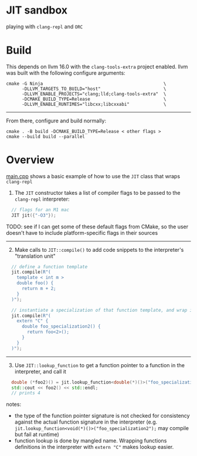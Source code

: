 # JIT sandbox
playing with `clang-repl` and `ORC`

# Build
This depends on llvm 16.0 with the `clang-tools-extra` project enabled. llvm was built with the following configure arguments:

```
cmake -G Ninja                                              \
      -DLLVM_TARGETS_TO_BUILD="host"                        \
      -DLLVM_ENABLE_PROJECTS="clang;lld;clang-tools-extra"  \
      -DCMAKE_BUILD_TYPE=Release                            \
      -DLLVM_ENABLE_RUNTIMES="libcxx;libcxxabi"             \
```

-------

From there, configure and build normally:

```
cmake . -B build -DCMAKE_BUILD_TYPE=Release < other flags >
cmake --build build --parallel
```

# Overview

[main.cpp](https://github.com/samuelpmish/jit_sandbox/blob/main/src/main.cpp) shows a basic example of how to use the `JIT` class that wraps `clang-repl`

1. The `JIT` constructor takes a list of compiler flags to be passed to the `clang-repl` interpreter:
```cpp
  // flags for an M1 mac
  JIT jit({"-O3"});
```
TODO: see if I can get some of these default flags from CMake, so the user doesn't have to include
      platform-specific flags in their sources
      
--------

2. Make calls to `JIT::compile()` to add code snippets to the interpreter's "translation unit"

```cpp
  // define a function template
  jit.compile(R"(
    template < int m > 
    double foo() {
      return m + 2;
    }
  )");

  // instantiate a specialization of that function template, and wrap it in a C function
  jit.compile(R"(
    extern "C" {
      double foo_specialization2() {
        return foo<2>();
      }
    }
  )");
```

-------

3. Use `JIT::lookup_function` to get a function pointer to a function in the interpreter, and call it

```cpp
  double (*foo2)() = jit.lookup_function<double(*)()>("foo_specialization2");
  std::cout << foo2() << std::endl;
  // prints 4
```

notes:
- the type of the function pointer signature is not checked for consistency against the actual function
  signature in the interpreter (e.g. `jit.lookup_function<void(*)()>("foo_specialization2");` may compile but
  fail at runtime)
- function lookup is done by mangled name. Wrapping functions definitions in the interpreter with `extern "C"`
  makes lookup easier.
